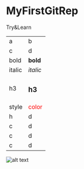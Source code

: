 # MyFirstGitRep
Try&amp;Learn
<table>
  <tr><td>a</td><td>b</td></tr>
  <tr><td>c</td><td>d</td></tr>
  <tr><td>bold</td><td><b>bold</b></td></tr>
  <tr><td>italic</td><td><i>italic</i></td></tr>
  <tr><td>h3</td><td><h3>h3</h3></td></tr>
  <tr><td>style</td><td><span style=color:red>color</span></td></tr>
  <tr><td>h</td><td>d</td></tr>
  <tr><td>c</td><td>d</td></tr>
  <tr><td>c</td><td>d</td></tr>
  <tr><td>c</td><td>d</td></tr>
</table>

![alt text][lego]

[lego]: https://www.e-chujoviny.cz/405-large_default/nocni-kosile-s-cepickou-slibim-ti-cokoliv.jpg "COKOLIV"
